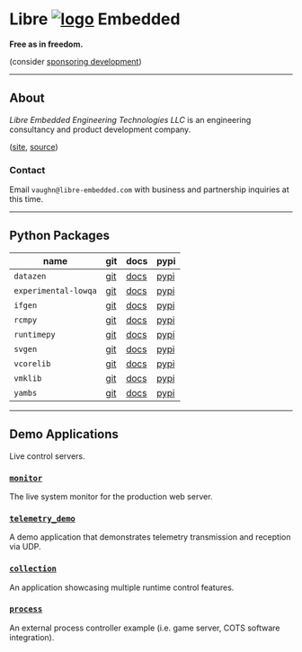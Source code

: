 <!--
    =====================================
    generator=datazen
    version=3.1.4
    hash=3688f8a79fb1c7a23318f11b0076e85d
    =====================================
-->

# Libre [![logo](https://libre-embedded.com/static/png/chip-circle-bootstrap/128x128.png)](https://libre-embedded.com) Embedded

**Free as in freedom.**

(consider [sponsoring development](https://github.com/sponsors/libre-embedded))

---

## About

*Libre Embedded Engineering Technologies LLC* is an engineering consultancy
and product development company.

([site](https://libre-embedded.com), [source](https://github.com/libre-embedded))

### Contact

Email `vaughn@libre-embedded.com` with business and partnership inquiries at
this time.

---

## Python Packages

| name | git | docs | pypi |
|------|-----|------|------|
| `datazen` | [git](https://github.com/libre-embedded/datazen) | [docs](https://libre-embedded.com/python/datazen) | [pypi](https://pypi.org/project/datazen) |
| `experimental-lowqa` | [git](https://github.com/libre-embedded/experimental-lowqa) | [docs](https://libre-embedded.com/python/experimental-lowqa) | [pypi](https://pypi.org/project/experimental-lowqa) |
| `ifgen` | [git](https://github.com/libre-embedded/ifgen) | [docs](https://libre-embedded.com/python/ifgen) | [pypi](https://pypi.org/project/ifgen) |
| `rcmpy` | [git](https://github.com/libre-embedded/rcmpy) | [docs](https://libre-embedded.com/python/rcmpy) | [pypi](https://pypi.org/project/rcmpy) |
| `runtimepy` | [git](https://github.com/libre-embedded/runtimepy) | [docs](https://libre-embedded.com/python/runtimepy) | [pypi](https://pypi.org/project/runtimepy) |
| `svgen` | [git](https://github.com/libre-embedded/svgen) | [docs](https://libre-embedded.com/python/svgen) | [pypi](https://pypi.org/project/svgen) |
| `vcorelib` | [git](https://github.com/libre-embedded/vcorelib) | [docs](https://libre-embedded.com/python/vcorelib) | [pypi](https://pypi.org/project/vcorelib) |
| `vmklib` | [git](https://github.com/libre-embedded/vmklib) | [docs](https://libre-embedded.com/python/vmklib) | [pypi](https://pypi.org/project/vmklib) |
| `yambs` | [git](https://github.com/libre-embedded/yambs) | [docs](https://libre-embedded.com/python/yambs) | [pypi](https://pypi.org/project/yambs) |

---

## Demo Applications

Live control servers.

### [`monitor`](https://libre-embedded.com/monitor/#linux/linux:cpu.percent)

The live system monitor for the production web server.

### [`telemetry_demo`](https://libre-embedded.com/telemetry_demo/#rx/rx:timestamp,sequence)

A demo application that demonstrates telemetry transmission and reception
via UDP.

### [`collection`](https://libre-embedded.com/collection/#wave1,hide-tabs/wave1:sin,cos)

An application showcasing multiple runtime control features.

### [`process`](https://libre-embedded.com/process/#process_dev/process_dev:uptime)

An external process controller example (i.e. game server, COTS software
integration).
